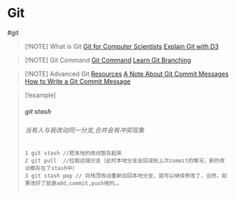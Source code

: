 # Git
#git

> [!NOTE] What is Git
> [Git for Computer Scientists](https://eagain.net/articles/git-for-computer-scientists/)
> [Explain Git with D3](http://onlywei.github.io/explain-git-with-d3/)

> [!NOTE] Git Command
> [Git Command](files/slides/6.null/missing%20semester%20en.pdf#page=59&selection=39,0,39,26)
> [Learn Git Branching](https://learngitbranching.js.org/?locale=zh_CN)

> [!NOTE] Advanced Git
> [Resources](files/slides/6.null/missing%20semester%20en.pdf#page=60&selection=172,0,172,9)
> [A Note About Git Commit Messages](https://tbaggery.com/2008/04/19/a-note-about-git-commit-messages.html)
> [How to Write a Git Commit Message](https://cbea.ms/git-commit/)

> [!example]
> ##### git stash
> ###### 当有人与我改动同一分支,合并会有冲突现象
> ```
> 1 git stash //把本地的改动暂存起来
> 2 git pull  //拉取远端分支（此时本地分支会回滚到上次commit的情况，新的改动都存在了stash中）
> 3 git stash pop // 将栈顶改动重新加回本地分支，就可以继续修改了，当然，如果改好了就是add,commit,push啥的。。
> ```
> ```